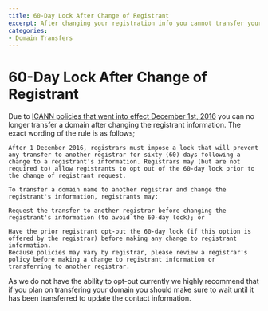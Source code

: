 ```yaml
---
title: 60-Day Lock After Change of Registrant
excerpt: After changing your registration info you cannot transfer your domain for sixty days
categories:
- Domain Transfers
---
```


# 60-Day Lock After Change of Registrant

Due to [ICANN policies that went into effect December 1st, 2016][ICANN] you can no longer transfer a domain after changing the registrant information. The exact wording of the rule is as follows;

```
After 1 December 2016, registrars must impose a lock that will prevent any transfer to another registrar for sixty (60) days following a change to a registrant's information. Registrars may (but are not required to) allow registrants to opt out of the 60-day lock prior to the change of registrant request.

To transfer a domain name to another registrar and change the registrant's information, registrants may:

Request the transfer to another registrar before changing the registrant's information (to avoid the 60-day lock); or

Have the prior registrant opt-out the 60-day lock (if this option is offered by the registrar) before making any change to registrant information.
Because policies may vary by registrar, please review a registrar's policy before making a change to registrant information or transferring to another registrar.
```

As we do not have the ability to opt-out currently we highly recommend that if you plan on transfering your domain you should make sure to wait until it has been transferred to update the contact information.

[ICANN]: https://www.icann.org/resources/pages/ownership-2013-05-03-en
